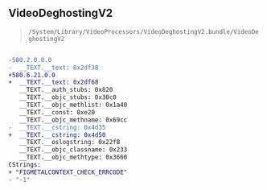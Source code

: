 ## VideoDeghostingV2

> `/System/Library/VideoProcessors/VideoDeghostingV2.bundle/VideoDeghostingV2`

```diff

-580.2.0.0.0
-  __TEXT.__text: 0x2df38
+580.6.21.0.0
+  __TEXT.__text: 0x2df68
   __TEXT.__auth_stubs: 0x820
   __TEXT.__objc_stubs: 0x30c0
   __TEXT.__objc_methlist: 0x1a40
   __TEXT.__const: 0xe20
   __TEXT.__objc_methname: 0x69cc
-  __TEXT.__cstring: 0x4d35
+  __TEXT.__cstring: 0x4d50
   __TEXT.__oslogstring: 0x22f8
   __TEXT.__objc_classname: 0x233
   __TEXT.__objc_methtype: 0x3660
CStrings:
+ "FIGMETALCONTEXT_CHECK_ERRCODE"
- "-1"

```
